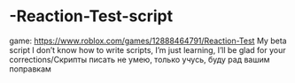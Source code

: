 # -Reaction-Test-script
game: https://www.roblox.com/games/12888464791/Reaction-Test
My beta script
I don’t know how to write scripts, I’m just learning, I’ll be glad for your corrections/Скрипты писать не умею, только учусь, буду рад вашим поправкам
